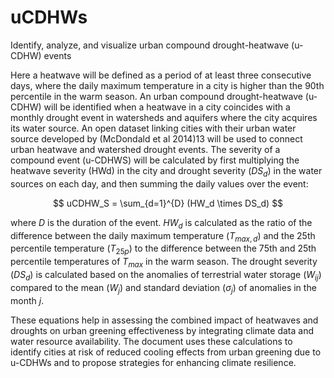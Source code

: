 # uCDHWs
Identify, analyze, and visualize urban compound drought-heatwave (u-CDHW) events

Here a heatwave will be defined as a period of at least three consecutive days, where the daily maximum temperature in a city is higher than the 90th percentile in the warm season. An urban compound drought-heatwave (u-CDHW) will be identified when a heatwave in a city coincides with a monthly drought event in watersheds and aquifers where the city acquires its water source. An open dataset linking cities with their urban water source developed by (McDondald et al 2014)13 will be used to connect urban heatwave and watershed drought events. The severity of a compound event (u-CDHWS) will be calculated by first multiplying the heatwave severity (HWd) in the city and drought severity ($DS_d$) in the water sources on each day, and then summing the daily values over the event:

$$
uCDHW_S = \sum_{d=1}^{D} (HW_d \times DS_d)
$$

where $D$ is the duration of the event. $HW_d$ is calculated as the ratio of the difference between the daily maximum temperature ($T_{max,d}$) and the 25th percentile temperature ($T_{25p}$) to the difference between the 75th and 25th percentile temperatures of $T_{max}$ in the warm season. The drought severity ($DS_d$) is calculated based on the anomalies of terrestrial water storage ($W_{ij}$) compared to the mean ($W_j$) and standard deviation ($\sigma_j$) of anomalies in the month $j$.

These equations help in assessing the combined impact of heatwaves and droughts on urban greening effectiveness by integrating climate data and water resource availability. The document uses these calculations to identify cities at risk of reduced cooling effects from urban greening due to u-CDHWs and to propose strategies for enhancing climate resilience.
